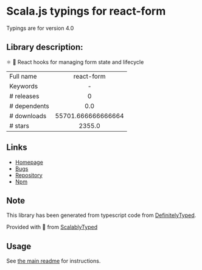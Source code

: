 
# Scala.js typings for react-form

Typings are for version 4.0

## Library description:
⚛️ 💼 React hooks for managing form state and lifecycle

|                    |                 |
| ------------------ | :-------------: |
| Full name          | react-form |
| Keywords           | - |
| # releases         | 0 |
| # dependents       | 0.0 |
| # downloads        | 55701.666666666664 |
| # stars            | 2355.0 |

## Links
- [Homepage](https://github.com/tannerlinsley/react-form#readme)
- [Bugs](https://github.com/tannerlinsley/react-form/issues)
- [Repository](https://github.com/tannerlinsley/react-form)
- [Npm](https://www.npmjs.com/package/react-form)
    


## Note
This library has been generated from typescript code from [DefinitelyTyped](https://definitelytyped.org).

Provided with :purple_heart: from [ScalablyTyped](https://github.com/oyvindberg/ScalablyTyped)

## Usage
See [the main readme](../../readme.md) for instructions.


